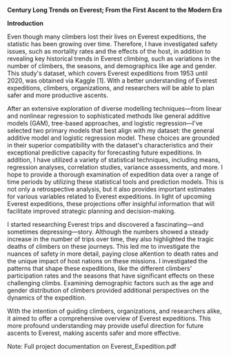 ****Century Long Trends on Everest; From the First Ascent to the Modern Era****

**Introduction**

Even though many climbers lost their lives on Everest expeditions, the statistic has been growing over time. Therefore, I have investigated safety issues, such as mortality rates and the effects of the host, in addition to revealing key historical trends in Everest climbing, such as variations in the number of climbers, the seasons, and demographics like age and gender. This study's dataset, which covers Everest expeditions from 1953 until 2020, was obtained via Kaggle [1]. With a better understanding of Everest expeditions, climbers, organizations, and researchers will be able to plan safer and more productive ascents.

After an extensive exploration of diverse modelling techniques—from linear and nonlinear regression to sophisticated methods like general additive models (GAM), tree-based approaches, and logistic regression—I've selected two primary models that best align with my dataset: the general additive model and logistic regression model. These choices are grounded in their superior compatibility with the dataset's characteristics and their exceptional predictive capacity for forecasting future expeditions. In addition, I have utilized a variety of statistical techniques, including means, regression analyses, correlation studies, variance assessments, and more. I hope to provide a thorough examination of expedition data over a range of time periods by utilizing these statistical tools and prediction models. This is not only a retrospective analysis, but it also provides important estimates for various variables related to Everest expeditions. In light of upcoming Everest expeditions, these projections offer insighful information that will facilitate improved strategic planning and decision-making.

I started researching Everest trips and discovered a fascinating—and sometimes depressing—story. Although the numbers showed a steady increase in the number of trips over time, they also highlighted the tragic deaths of climbers on these journeys. This led me to investigate the nuances of safety in more detail, paying close aKention to death rates and the unique impact of host nations on these missions. I investigated the patterns that shape these expeditions, like the different climbers' participation rates and the seasons that have significant effects on these challenging climbs. Examining demographic factors such as the age and gender distribution of climbers provided additional perspectives on the dynamics of the expedition.

With the intention of guiding climbers, organizations, and researchers alike, it aimed to offer a comprehensive overview of Everest expeditions. This more profound understanding may provide useful direction for future ascents to Everest, making ascents safer and more effective.

Note: Full project documentation on Everest_Expedition.pdf
